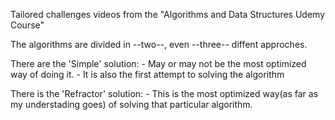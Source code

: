 Tailored challenges videos from the "Algorithms and Data Structures Udemy Course" 

The algorithms are divided in --two--, even --three-- diffent approches. 

There are the 'Simple' solution:
    - May or may not be the most optimized way of doing it.
    - It is also the first attempt to solving the algorithm

There is the 'Refractor' solution:
    - This is the most optimized way(as far as my understading goes) of solving that particular algorithm. 
